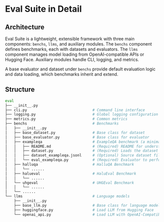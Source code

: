 # Eval Suite in Detail

## Architecture

Eval Suite is a lightweight, extensible framework with three main components: `benchs`, `llms`, and auxiliary modules. The `benchs` component defines benchmarks, each with datasets and evaluators. The `llms` component manages model loading from OpenAI-compatible APIs or Hugging Face. Auxiliary modules handle CLI, logging, and metrics.

A base evaluator and dataset under `benchs` provide default evaluation logic and data loading, which benchmarks inherit and extend.

## Structure

```bash
eval
├── __init__.py
├── cli.py                              # Command line interface
├── logging.py                          # Global logging configuration
├── metrics.py                          # Common metrics
├── benchs                              # Benchmarks
│   ├── __init__.py
│   ├── base_dataset.py                 # Base class for dataset
│   ├── base_evaluator.py               # Base class for evaluator
│   ├── exampleqa                       # ExampleQA benchmark (a minimal example for reference)
│   │   ├── README.md                   # (Required) README for understanding and using the benchmark
│   │   ├── dataset.py                  # (Required) Loads the dataset for this benchmark
│   │   ├── dataset_exampleqa.jsonl     # (Optional) Source dataset file
│   │   └── eval_exampleqa.py           # (Required) Evaluator to perform the evaluation task
│   ├── halluqa                         # HalluQA Benchmark
│   │   └── ......
│   ├── halueval                        # HaluEval Benchmark
│   │   └── ......
│   └── uhgeval                         # UHGEval Benchmark
│   │   └── ......
│   └── ......
└── llms                                # Language models
    ├── __init__.py
    ├── base_llm.py                     # Base class for language model
    ├── huggingface.py                  # Load LLM from Hugging Face
    └── openai_api.py                   # Load LLM with OpenAI-Compatible API
```
